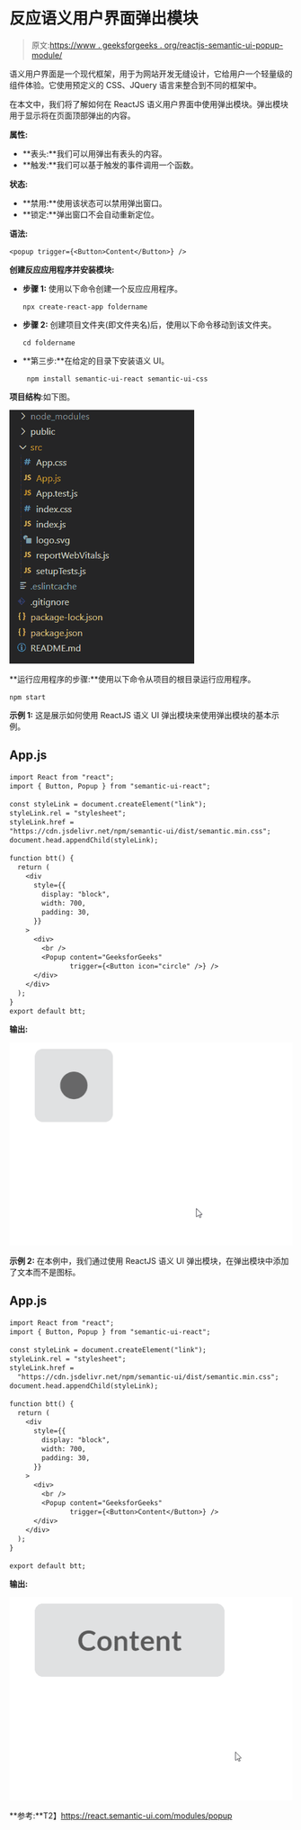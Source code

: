 # 反应语义用户界面弹出模块

> 原文:[https://www . geeksforgeeks . org/reactjs-semantic-ui-popup-module/](https://www.geeksforgeeks.org/reactjs-semantic-ui-popup-module/)

语义用户界面是一个现代框架，用于为网站开发无缝设计，它给用户一个轻量级的组件体验。它使用预定义的 CSS、JQuery 语言来整合到不同的框架中。

在本文中，我们将了解如何在 ReactJS 语义用户界面中使用弹出模块。弹出模块用于显示将在页面顶部弹出的内容。

**属性:**

*   **表头:**我们可以用弹出有表头的内容。
*   **触发:**我们可以基于触发的事件调用一个函数。

**状态:**

*   **禁用:**使用该状态可以禁用弹出窗口。
*   **锁定:**弹出窗口不会自动重新定位。

**语法:**

```
<popup trigger={<Button>Content</Button>} />
```

**创建反应应用程序并安装模块:**

*   **步骤 1:** 使用以下命令创建一个反应应用程序。

    ```
    npx create-react-app foldername
    ```

*   **步骤 2:** 创建项目文件夹(即文件夹名)后，使用以下命令移动到该文件夹。

    ```
    cd foldername
    ```

*   **第三步:**在给定的目录下安装语义 UI。

    ```
     npm install semantic-ui-react semantic-ui-css
    ```

**项目结构**:如下图。

![](img/f04ae0d8b722a9fff0bd9bd138b29c23.png)

**运行应用程序的步骤:**使用以下命令从项目的根目录运行应用程序。

```
npm start
```

**示例 1:** 这是展示如何使用 ReactJS 语义 UI 弹出模块来使用弹出模块的基本示例。

## App.js

```
import React from "react";
import { Button, Popup } from "semantic-ui-react";

const styleLink = document.createElement("link");
styleLink.rel = "stylesheet";
styleLink.href =
"https://cdn.jsdelivr.net/npm/semantic-ui/dist/semantic.min.css";
document.head.appendChild(styleLink);

function btt() {
  return (
    <div
      style={{
        display: "block",
        width: 700,
        padding: 30,
      }}
    >
      <div>
        <br />
        <Popup content="GeeksforGeeks" 
               trigger={<Button icon="circle" />} />
      </div>
    </div>
  );
}
export default btt;
```

**输出:**

![](img/b69035a54ea0af1668cfd6713831c0b2.png)

**示例 2:** 在本例中，我们通过使用 ReactJS 语义 UI 弹出模块，在弹出模块中添加了文本而不是图标。

## App.js

```
import React from "react";
import { Button, Popup } from "semantic-ui-react";

const styleLink = document.createElement("link");
styleLink.rel = "stylesheet";
styleLink.href =
  "https://cdn.jsdelivr.net/npm/semantic-ui/dist/semantic.min.css";
document.head.appendChild(styleLink);

function btt() {
  return (
    <div
      style={{
        display: "block",
        width: 700,
        padding: 30,
      }}
    >
      <div>
        <br />
        <Popup content="GeeksforGeeks" 
               trigger={<Button>Content</Button>} />
      </div>
    </div>
  );
}

export default btt;
```

**输出:**

![](img/5da4aa7bd05ee465405319e1bacc0123.png)

**参考:**T2】https://react.semantic-ui.com/modules/popup